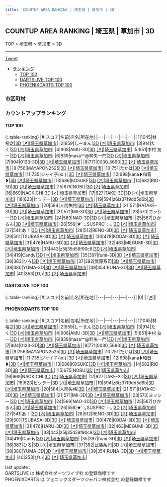 ```yaml
---
title: 'COUNTUP AREA RANKING | 埼玉県 | 草加市 | 3D'
---
```

## COUNTUP AREA RANKING | 埼玉県 | 草加市 | 3D

[TOP](/darts/rank/) > [埼玉県](/darts/rank/埼玉県/) > [草加市](/darts/rank/埼玉県/草加市/) > 3D

___

<a href="https://twitter.com/share?ref_src=twsrc%5Etfw" data-text="COUNTUP AREA RANKING | 埼玉県草加市3D" class="twitter-share-button" data-hashtags="DARTSLIVE,PHOENIXDARTS,darts,ダーツ" data-show-count="false">Tweet</a>

* [ランキング](#カウントアップランキング)
    * [TOP 100](#top-100)
    * [DARTSLIVE TOP 100](#dartslive-top-100)
    * [PHOENIXDARTS TOP 100](#phoenixdarts-top-100)

### 市区町村

<ul>

</ul>

### カウントアップランキング

#### TOP 100



{:.table-ranking}
|#|スコア|名前|店名|所在地|
|---|---|---|---|---|
|1|1045|<span class="rank-name-pd">林 裕之</span>|<a href="/darts/rank/shops/9294.html">3D</a> <a href="https://vs.phoenixdarts.com/jp/shop/shopDetailInfo/s_9294?s_seq=9294">[↗]</a>|<a href="/darts/rank/埼玉県/草加市">埼玉県草加市</a>|
|2|959|<span class="rank-name-pd">しーまん</span>|<a href="/darts/rank/shops/9294.html">3D</a> <a href="https://vs.phoenixdarts.com/jp/shop/shopDetailInfo/s_9294?s_seq=9294">[↗]</a>|<a href="/darts/rank/埼玉県/草加市">埼玉県草加市</a>|
|3|914|<span class="rank-name-pd">たく</span>|<a href="/darts/rank/shops/9294.html">3D</a> <a href="https://vs.phoenixdarts.com/jp/shop/shopDetailInfo/s_9294?s_seq=9294">[↗]</a>|<a href="/darts/rank/埼玉県/草加市">埼玉県草加市</a>|
|4|908|<span class="rank-name-pd">AMU-3D</span>|<a href="/darts/rank/shops/9294.html">3D</a> <a href="https://vs.phoenixdarts.com/jp/shop/shopDetailInfo/s_9294?s_seq=9294">[↗]</a>|<a href="/darts/rank/埼玉県/草加市">埼玉県草加市</a>|
|5|851|<span class="rank-name-pd">中村 友一</span>|<a href="/darts/rank/shops/9294.html">3D</a> <a href="https://vs.phoenixdarts.com/jp/shop/shopDetailInfo/s_9294?s_seq=9294">[↗]</a>|<a href="/darts/rank/埼玉県/草加市">埼玉県草加市</a>|
|6|839|<span class="rank-name-pd">masa^^@粋矢一門</span>|<a href="/darts/rank/shops/9294.html">3D</a> <a href="https://vs.phoenixdarts.com/jp/shop/shopDetailInfo/s_9294?s_seq=9294">[↗]</a>|<a href="/darts/rank/埼玉県/草加市">埼玉県草加市</a>|
|7|804|<span class="rank-name-pd">0123-3D</span>|<a href="/darts/rank/shops/9294.html">3D</a> <a href="https://vs.phoenixdarts.com/jp/shop/shopDetailInfo/s_9294?s_seq=9294">[↗]</a>|<a href="/darts/rank/埼玉県/草加市">埼玉県草加市</a>|
|8|771|<span class="rank-name-pd">0030_5690</span>|<a href="/darts/rank/shops/9294.html">3D</a> <a href="https://vs.phoenixdarts.com/jp/shop/shopDetailInfo/s_9294?s_seq=9294">[↗]</a>|<a href="/darts/rank/埼玉県/草加市">埼玉県草加市</a>|
|9|756|<span class="rank-name-pd">MAYAPON2525</span>|<a href="/darts/rank/shops/9294.html">3D</a> <a href="https://vs.phoenixdarts.com/jp/shop/shopDetailInfo/s_9294?s_seq=9294">[↗]</a>|<a href="/darts/rank/埼玉県/草加市">埼玉県草加市</a>|
|10|751|<span class="rank-name-pd">たかは</span>|<a href="/darts/rank/shops/9294.html">3D</a> <a href="https://vs.phoenixdarts.com/jp/shop/shopDetailInfo/s_9294?s_seq=9294">[↗]</a>|<a href="/darts/rank/埼玉県/草加市">埼玉県草加市</a>|
|11|735|<span class="rank-name-pd">ジャイ子(ю:｝</span>|<a href="/darts/rank/shops/9294.html">3D</a> <a href="https://vs.phoenixdarts.com/jp/shop/shopDetailInfo/s_9294?s_seq=9294">[↗]</a>|<a href="/darts/rank/埼玉県/草加市">埼玉県草加市</a>|
|12|698|<span class="rank-name-pd">kana❥和音❥</span>|<a href="/darts/rank/shops/9294.html">3D</a> <a href="https://vs.phoenixdarts.com/jp/shop/shopDetailInfo/s_9294?s_seq=9294">[↗]</a>|<a href="/darts/rank/埼玉県/草加市">埼玉県草加市</a>|
|13|686|<span class="rank-name-pd">KOSUKE</span>|<a href="/darts/rank/shops/9294.html">3D</a> <a href="https://vs.phoenixdarts.com/jp/shop/shopDetailInfo/s_9294?s_seq=9294">[↗]</a>|<a href="/darts/rank/埼玉県/草加市">埼玉県草加市</a>|
|14|682|<span class="rank-name-pd">RIO-3D</span>|<a href="/darts/rank/shops/9294.html">3D</a> <a href="https://vs.phoenixdarts.com/jp/shop/shopDetailInfo/s_9294?s_seq=9294">[↗]</a>|<a href="/darts/rank/埼玉県/草加市">埼玉県草加市</a>|
|15|675|<span class="rank-name-pd">NOBU</span>|<a href="/darts/rank/shops/9294.html">3D</a> <a href="https://vs.phoenixdarts.com/jp/shop/shopDetailInfo/s_9294?s_seq=9294">[↗]</a>|<a href="/darts/rank/埼玉県/草加市">埼玉県草加市</a>|
|16|669|<span class="rank-name-pd">NAOKICHI</span>|<a href="/darts/rank/shops/9294.html">3D</a> <a href="https://vs.phoenixdarts.com/jp/shop/shopDetailInfo/s_9294?s_seq=9294">[↗]</a>|<a href="/darts/rank/埼玉県/草加市">埼玉県草加市</a>|
|17|627|<span class="rank-name-pd">TAKE-3D</span>|<a href="/darts/rank/shops/9294.html">3D</a> <a href="https://vs.phoenixdarts.com/jp/shop/shopDetailInfo/s_9294?s_seq=9294">[↗]</a>|<a href="/darts/rank/埼玉県/草加市">埼玉県草加市</a>|
|18|623|<span class="rank-name-pd">ヒッデー</span>|<a href="/darts/rank/shops/9294.html">3D</a> <a href="https://vs.phoenixdarts.com/jp/shop/shopDetailInfo/s_9294?s_seq=9294">[↗]</a>|<a href="/darts/rank/埼玉県/草加市">埼玉県草加市</a>|
|19|594|<span class="rank-name-pd">z6iz37f9dd5d6b</span>|<a href="/darts/rank/shops/9294.html">3D</a> <a href="https://vs.phoenixdarts.com/jp/shop/shopDetailInfo/s_9294?s_seq=9294">[↗]</a>|<a href="/darts/rank/埼玉県/草加市">埼玉県草加市</a>|
|20|584|<span class="rank-name-pd">人間失格</span>|<a href="/darts/rank/shops/9294.html">3D</a> <a href="https://vs.phoenixdarts.com/jp/shop/shopDetailInfo/s_9294?s_seq=9294">[↗]</a>|<a href="/darts/rank/埼玉県/草加市">埼玉県草加市</a>|
|21|571|<span class="rank-name-pd">HATAKE-3D</span>|<a href="/darts/rank/shops/9294.html">3D</a> <a href="https://vs.phoenixdarts.com/jp/shop/shopDetailInfo/s_9294?s_seq=9294">[↗]</a>|<a href="/darts/rank/埼玉県/草加市">埼玉県草加市</a>|
|21|571|<span class="rank-name-pd">MII-3D</span>|<a href="/darts/rank/shops/9294.html">3D</a> <a href="https://vs.phoenixdarts.com/jp/shop/shopDetailInfo/s_9294?s_seq=9294">[↗]</a>|<a href="/darts/rank/埼玉県/草加市">埼玉県草加市</a>|
|23|570|<span class="rank-name-pd">ヨッシー</span>|<a href="/darts/rank/shops/9294.html">3D</a> <a href="https://vs.phoenixdarts.com/jp/shop/shopDetailInfo/s_9294?s_seq=9294">[↗]</a>|<a href="/darts/rank/埼玉県/草加市">埼玉県草加市</a>|
|24|569|<span class="rank-name-pd">NAO-3D</span>|<a href="/darts/rank/shops/9294.html">3D</a> <a href="https://vs.phoenixdarts.com/jp/shop/shopDetailInfo/s_9294?s_seq=9294">[↗]</a>|<a href="/darts/rank/埼玉県/草加市">埼玉県草加市</a>|
|25|567|<span class="rank-name-pd">ひかるん</span>|<a href="/darts/rank/shops/9294.html">3D</a> <a href="https://vs.phoenixdarts.com/jp/shop/shopDetailInfo/s_9294?s_seq=9294">[↗]</a>|<a href="/darts/rank/埼玉県/草加市">埼玉県草加市</a>|
|26|556|<span class="rank-name-pd">★ﾟ:｡SUSPROﾟ:･｡</span>|<a href="/darts/rank/shops/9294.html">3D</a> <a href="https://vs.phoenixdarts.com/jp/shop/shopDetailInfo/s_9294?s_seq=9294">[↗]</a>|<a href="/darts/rank/埼玉県/草加市">埼玉県草加市</a>|
|27|541|<span class="rank-name-pd">あ！</span>|<a href="/darts/rank/shops/9294.html">3D</a> <a href="https://vs.phoenixdarts.com/jp/shop/shopDetailInfo/s_9294?s_seq=9294">[↗]</a>|<a href="/darts/rank/埼玉県/草加市">埼玉県草加市</a>|
|28|512|<span class="rank-name-pd">RENO-3D</span>|<a href="/darts/rank/shops/9294.html">3D</a> <a href="https://vs.phoenixdarts.com/jp/shop/shopDetailInfo/s_9294?s_seq=9294">[↗]</a>|<a href="/darts/rank/埼玉県/草加市">埼玉県草加市</a>|
|29|501|<span class="rank-name-pd">TSUBASA-3D</span>|<a href="/darts/rank/shops/9294.html">3D</a> <a href="https://vs.phoenixdarts.com/jp/shop/shopDetailInfo/s_9294?s_seq=9294">[↗]</a>|<a href="/darts/rank/埼玉県/草加市">埼玉県草加市</a>|
|30|478|<span class="rank-name-pd">KODAI-3D</span>|<a href="/darts/rank/shops/9294.html">3D</a> <a href="https://vs.phoenixdarts.com/jp/shop/shopDetailInfo/s_9294?s_seq=9294">[↗]</a>|<a href="/darts/rank/埼玉県/草加市">埼玉県草加市</a>|
|31|476|<span class="rank-name-pd">HARU-3D</span>|<a href="/darts/rank/shops/9294.html">3D</a> <a href="https://vs.phoenixdarts.com/jp/shop/shopDetailInfo/s_9294?s_seq=9294">[↗]</a>|<a href="/darts/rank/埼玉県/草加市">埼玉県草加市</a>|
|32|463|<span class="rank-name-pd">MEGUMI-3D</span>|<a href="/darts/rank/shops/9294.html">3D</a> <a href="https://vs.phoenixdarts.com/jp/shop/shopDetailInfo/s_9294?s_seq=9294">[↗]</a>|<a href="/darts/rank/埼玉県/草加市">埼玉県草加市</a>|
|33|443|<span class="rank-name-pd">z5lj35d58f90c8</span>|<a href="/darts/rank/shops/9294.html">3D</a> <a href="https://vs.phoenixdarts.com/jp/shop/shopDetailInfo/s_9294?s_seq=9294">[↗]</a>|<a href="/darts/rank/埼玉県/草加市">埼玉県草加市</a>|
|34|419|<span class="rank-name-pd">Candy</span>|<a href="/darts/rank/shops/9294.html">3D</a> <a href="https://vs.phoenixdarts.com/jp/shop/shopDetailInfo/s_9294?s_seq=9294">[↗]</a>|<a href="/darts/rank/埼玉県/草加市">埼玉県草加市</a>|
|35|397|<span class="rank-name-pd">fumi-3D</span>|<a href="/darts/rank/shops/9294.html">3D</a> <a href="https://vs.phoenixdarts.com/jp/shop/shopDetailInfo/s_9294?s_seq=9294">[↗]</a>|<a href="/darts/rank/埼玉県/草加市">埼玉県草加市</a>|
|36|383|<span class="rank-name-pd">ひろ</span>|<a href="/darts/rank/shops/9294.html">3D</a> <a href="https://vs.phoenixdarts.com/jp/shop/shopDetailInfo/s_9294?s_seq=9294">[↗]</a>|<a href="/darts/rank/埼玉県/草加市">埼玉県草加市</a>|
|37|382|<span class="rank-name-pd">武藤系司</span>|<a href="/darts/rank/shops/9294.html">3D</a> <a href="https://vs.phoenixdarts.com/jp/shop/shopDetailInfo/s_9294?s_seq=9294">[↗]</a>|<a href="/darts/rank/埼玉県/草加市">埼玉県草加市</a>|
|38|380|<span class="rank-name-pd">YUMA-3D</span>|<a href="/darts/rank/shops/9294.html">3D</a> <a href="https://vs.phoenixdarts.com/jp/shop/shopDetailInfo/s_9294?s_seq=9294">[↗]</a>|<a href="/darts/rank/埼玉県/草加市">埼玉県草加市</a>|
|39|354|<span class="rank-name-pd">RUNA-3D</span>|<a href="/darts/rank/shops/9294.html">3D</a> <a href="https://vs.phoenixdarts.com/jp/shop/shopDetailInfo/s_9294?s_seq=9294">[↗]</a>|<a href="/darts/rank/埼玉県/草加市">埼玉県草加市</a>|
|40|353|<span class="rank-name-pd">ぴい</span>|<a href="/darts/rank/shops/9294.html">3D</a> <a href="https://vs.phoenixdarts.com/jp/shop/shopDetailInfo/s_9294?s_seq=9294">[↗]</a>|<a href="/darts/rank/埼玉県/草加市">埼玉県草加市</a>|


#### DARTSLIVE TOP 100



{:.table-ranking}
|#|スコア|名前|店名|所在地|
|---|---|---|---|---|
||0|<span class="rank-name-dl"> </span>|<a href="/darts/rank/shops/.html"></a> <a href="">[↗]</a>|<a href="/darts/rank//"></a>|


#### PHOENIXDARTS TOP 100



{:.table-ranking}
|#|スコア|名前|店名|所在地|
|---|---|---|---|---|
|1|1045|<span class="rank-name-pd">林 裕之</span>|<a href="/darts/rank/shops/9294.html">3D</a> <a href="https://vs.phoenixdarts.com/jp/shop/shopDetailInfo/s_9294?s_seq=9294">[↗]</a>|<a href="/darts/rank/埼玉県/草加市">埼玉県草加市</a>|
|2|959|<span class="rank-name-pd">しーまん</span>|<a href="/darts/rank/shops/9294.html">3D</a> <a href="https://vs.phoenixdarts.com/jp/shop/shopDetailInfo/s_9294?s_seq=9294">[↗]</a>|<a href="/darts/rank/埼玉県/草加市">埼玉県草加市</a>|
|3|914|<span class="rank-name-pd">たく</span>|<a href="/darts/rank/shops/9294.html">3D</a> <a href="https://vs.phoenixdarts.com/jp/shop/shopDetailInfo/s_9294?s_seq=9294">[↗]</a>|<a href="/darts/rank/埼玉県/草加市">埼玉県草加市</a>|
|4|908|<span class="rank-name-pd">AMU-3D</span>|<a href="/darts/rank/shops/9294.html">3D</a> <a href="https://vs.phoenixdarts.com/jp/shop/shopDetailInfo/s_9294?s_seq=9294">[↗]</a>|<a href="/darts/rank/埼玉県/草加市">埼玉県草加市</a>|
|5|851|<span class="rank-name-pd">中村 友一</span>|<a href="/darts/rank/shops/9294.html">3D</a> <a href="https://vs.phoenixdarts.com/jp/shop/shopDetailInfo/s_9294?s_seq=9294">[↗]</a>|<a href="/darts/rank/埼玉県/草加市">埼玉県草加市</a>|
|6|839|<span class="rank-name-pd">masa^^@粋矢一門</span>|<a href="/darts/rank/shops/9294.html">3D</a> <a href="https://vs.phoenixdarts.com/jp/shop/shopDetailInfo/s_9294?s_seq=9294">[↗]</a>|<a href="/darts/rank/埼玉県/草加市">埼玉県草加市</a>|
|7|804|<span class="rank-name-pd">0123-3D</span>|<a href="/darts/rank/shops/9294.html">3D</a> <a href="https://vs.phoenixdarts.com/jp/shop/shopDetailInfo/s_9294?s_seq=9294">[↗]</a>|<a href="/darts/rank/埼玉県/草加市">埼玉県草加市</a>|
|8|771|<span class="rank-name-pd">0030_5690</span>|<a href="/darts/rank/shops/9294.html">3D</a> <a href="https://vs.phoenixdarts.com/jp/shop/shopDetailInfo/s_9294?s_seq=9294">[↗]</a>|<a href="/darts/rank/埼玉県/草加市">埼玉県草加市</a>|
|9|756|<span class="rank-name-pd">MAYAPON2525</span>|<a href="/darts/rank/shops/9294.html">3D</a> <a href="https://vs.phoenixdarts.com/jp/shop/shopDetailInfo/s_9294?s_seq=9294">[↗]</a>|<a href="/darts/rank/埼玉県/草加市">埼玉県草加市</a>|
|10|751|<span class="rank-name-pd">たかは</span>|<a href="/darts/rank/shops/9294.html">3D</a> <a href="https://vs.phoenixdarts.com/jp/shop/shopDetailInfo/s_9294?s_seq=9294">[↗]</a>|<a href="/darts/rank/埼玉県/草加市">埼玉県草加市</a>|
|11|735|<span class="rank-name-pd">ジャイ子(ю:｝</span>|<a href="/darts/rank/shops/9294.html">3D</a> <a href="https://vs.phoenixdarts.com/jp/shop/shopDetailInfo/s_9294?s_seq=9294">[↗]</a>|<a href="/darts/rank/埼玉県/草加市">埼玉県草加市</a>|
|12|698|<span class="rank-name-pd">kana❥和音❥</span>|<a href="/darts/rank/shops/9294.html">3D</a> <a href="https://vs.phoenixdarts.com/jp/shop/shopDetailInfo/s_9294?s_seq=9294">[↗]</a>|<a href="/darts/rank/埼玉県/草加市">埼玉県草加市</a>|
|13|686|<span class="rank-name-pd">KOSUKE</span>|<a href="/darts/rank/shops/9294.html">3D</a> <a href="https://vs.phoenixdarts.com/jp/shop/shopDetailInfo/s_9294?s_seq=9294">[↗]</a>|<a href="/darts/rank/埼玉県/草加市">埼玉県草加市</a>|
|14|682|<span class="rank-name-pd">RIO-3D</span>|<a href="/darts/rank/shops/9294.html">3D</a> <a href="https://vs.phoenixdarts.com/jp/shop/shopDetailInfo/s_9294?s_seq=9294">[↗]</a>|<a href="/darts/rank/埼玉県/草加市">埼玉県草加市</a>|
|15|675|<span class="rank-name-pd">NOBU</span>|<a href="/darts/rank/shops/9294.html">3D</a> <a href="https://vs.phoenixdarts.com/jp/shop/shopDetailInfo/s_9294?s_seq=9294">[↗]</a>|<a href="/darts/rank/埼玉県/草加市">埼玉県草加市</a>|
|16|669|<span class="rank-name-pd">NAOKICHI</span>|<a href="/darts/rank/shops/9294.html">3D</a> <a href="https://vs.phoenixdarts.com/jp/shop/shopDetailInfo/s_9294?s_seq=9294">[↗]</a>|<a href="/darts/rank/埼玉県/草加市">埼玉県草加市</a>|
|17|627|<span class="rank-name-pd">TAKE-3D</span>|<a href="/darts/rank/shops/9294.html">3D</a> <a href="https://vs.phoenixdarts.com/jp/shop/shopDetailInfo/s_9294?s_seq=9294">[↗]</a>|<a href="/darts/rank/埼玉県/草加市">埼玉県草加市</a>|
|18|623|<span class="rank-name-pd">ヒッデー</span>|<a href="/darts/rank/shops/9294.html">3D</a> <a href="https://vs.phoenixdarts.com/jp/shop/shopDetailInfo/s_9294?s_seq=9294">[↗]</a>|<a href="/darts/rank/埼玉県/草加市">埼玉県草加市</a>|
|19|594|<span class="rank-name-pd">z6iz37f9dd5d6b</span>|<a href="/darts/rank/shops/9294.html">3D</a> <a href="https://vs.phoenixdarts.com/jp/shop/shopDetailInfo/s_9294?s_seq=9294">[↗]</a>|<a href="/darts/rank/埼玉県/草加市">埼玉県草加市</a>|
|20|584|<span class="rank-name-pd">人間失格</span>|<a href="/darts/rank/shops/9294.html">3D</a> <a href="https://vs.phoenixdarts.com/jp/shop/shopDetailInfo/s_9294?s_seq=9294">[↗]</a>|<a href="/darts/rank/埼玉県/草加市">埼玉県草加市</a>|
|21|571|<span class="rank-name-pd">HATAKE-3D</span>|<a href="/darts/rank/shops/9294.html">3D</a> <a href="https://vs.phoenixdarts.com/jp/shop/shopDetailInfo/s_9294?s_seq=9294">[↗]</a>|<a href="/darts/rank/埼玉県/草加市">埼玉県草加市</a>|
|21|571|<span class="rank-name-pd">MII-3D</span>|<a href="/darts/rank/shops/9294.html">3D</a> <a href="https://vs.phoenixdarts.com/jp/shop/shopDetailInfo/s_9294?s_seq=9294">[↗]</a>|<a href="/darts/rank/埼玉県/草加市">埼玉県草加市</a>|
|23|570|<span class="rank-name-pd">ヨッシー</span>|<a href="/darts/rank/shops/9294.html">3D</a> <a href="https://vs.phoenixdarts.com/jp/shop/shopDetailInfo/s_9294?s_seq=9294">[↗]</a>|<a href="/darts/rank/埼玉県/草加市">埼玉県草加市</a>|
|24|569|<span class="rank-name-pd">NAO-3D</span>|<a href="/darts/rank/shops/9294.html">3D</a> <a href="https://vs.phoenixdarts.com/jp/shop/shopDetailInfo/s_9294?s_seq=9294">[↗]</a>|<a href="/darts/rank/埼玉県/草加市">埼玉県草加市</a>|
|25|567|<span class="rank-name-pd">ひかるん</span>|<a href="/darts/rank/shops/9294.html">3D</a> <a href="https://vs.phoenixdarts.com/jp/shop/shopDetailInfo/s_9294?s_seq=9294">[↗]</a>|<a href="/darts/rank/埼玉県/草加市">埼玉県草加市</a>|
|26|556|<span class="rank-name-pd">★ﾟ:｡SUSPROﾟ:･｡</span>|<a href="/darts/rank/shops/9294.html">3D</a> <a href="https://vs.phoenixdarts.com/jp/shop/shopDetailInfo/s_9294?s_seq=9294">[↗]</a>|<a href="/darts/rank/埼玉県/草加市">埼玉県草加市</a>|
|27|541|<span class="rank-name-pd">あ！</span>|<a href="/darts/rank/shops/9294.html">3D</a> <a href="https://vs.phoenixdarts.com/jp/shop/shopDetailInfo/s_9294?s_seq=9294">[↗]</a>|<a href="/darts/rank/埼玉県/草加市">埼玉県草加市</a>|
|28|512|<span class="rank-name-pd">RENO-3D</span>|<a href="/darts/rank/shops/9294.html">3D</a> <a href="https://vs.phoenixdarts.com/jp/shop/shopDetailInfo/s_9294?s_seq=9294">[↗]</a>|<a href="/darts/rank/埼玉県/草加市">埼玉県草加市</a>|
|29|501|<span class="rank-name-pd">TSUBASA-3D</span>|<a href="/darts/rank/shops/9294.html">3D</a> <a href="https://vs.phoenixdarts.com/jp/shop/shopDetailInfo/s_9294?s_seq=9294">[↗]</a>|<a href="/darts/rank/埼玉県/草加市">埼玉県草加市</a>|
|30|478|<span class="rank-name-pd">KODAI-3D</span>|<a href="/darts/rank/shops/9294.html">3D</a> <a href="https://vs.phoenixdarts.com/jp/shop/shopDetailInfo/s_9294?s_seq=9294">[↗]</a>|<a href="/darts/rank/埼玉県/草加市">埼玉県草加市</a>|
|31|476|<span class="rank-name-pd">HARU-3D</span>|<a href="/darts/rank/shops/9294.html">3D</a> <a href="https://vs.phoenixdarts.com/jp/shop/shopDetailInfo/s_9294?s_seq=9294">[↗]</a>|<a href="/darts/rank/埼玉県/草加市">埼玉県草加市</a>|
|32|463|<span class="rank-name-pd">MEGUMI-3D</span>|<a href="/darts/rank/shops/9294.html">3D</a> <a href="https://vs.phoenixdarts.com/jp/shop/shopDetailInfo/s_9294?s_seq=9294">[↗]</a>|<a href="/darts/rank/埼玉県/草加市">埼玉県草加市</a>|
|33|443|<span class="rank-name-pd">z5lj35d58f90c8</span>|<a href="/darts/rank/shops/9294.html">3D</a> <a href="https://vs.phoenixdarts.com/jp/shop/shopDetailInfo/s_9294?s_seq=9294">[↗]</a>|<a href="/darts/rank/埼玉県/草加市">埼玉県草加市</a>|
|34|419|<span class="rank-name-pd">Candy</span>|<a href="/darts/rank/shops/9294.html">3D</a> <a href="https://vs.phoenixdarts.com/jp/shop/shopDetailInfo/s_9294?s_seq=9294">[↗]</a>|<a href="/darts/rank/埼玉県/草加市">埼玉県草加市</a>|
|35|397|<span class="rank-name-pd">fumi-3D</span>|<a href="/darts/rank/shops/9294.html">3D</a> <a href="https://vs.phoenixdarts.com/jp/shop/shopDetailInfo/s_9294?s_seq=9294">[↗]</a>|<a href="/darts/rank/埼玉県/草加市">埼玉県草加市</a>|
|36|383|<span class="rank-name-pd">ひろ</span>|<a href="/darts/rank/shops/9294.html">3D</a> <a href="https://vs.phoenixdarts.com/jp/shop/shopDetailInfo/s_9294?s_seq=9294">[↗]</a>|<a href="/darts/rank/埼玉県/草加市">埼玉県草加市</a>|
|37|382|<span class="rank-name-pd">武藤系司</span>|<a href="/darts/rank/shops/9294.html">3D</a> <a href="https://vs.phoenixdarts.com/jp/shop/shopDetailInfo/s_9294?s_seq=9294">[↗]</a>|<a href="/darts/rank/埼玉県/草加市">埼玉県草加市</a>|
|38|380|<span class="rank-name-pd">YUMA-3D</span>|<a href="/darts/rank/shops/9294.html">3D</a> <a href="https://vs.phoenixdarts.com/jp/shop/shopDetailInfo/s_9294?s_seq=9294">[↗]</a>|<a href="/darts/rank/埼玉県/草加市">埼玉県草加市</a>|
|39|354|<span class="rank-name-pd">RUNA-3D</span>|<a href="/darts/rank/shops/9294.html">3D</a> <a href="https://vs.phoenixdarts.com/jp/shop/shopDetailInfo/s_9294?s_seq=9294">[↗]</a>|<a href="/darts/rank/埼玉県/草加市">埼玉県草加市</a>|
|40|353|<span class="rank-name-pd">ぴい</span>|<a href="/darts/rank/shops/9294.html">3D</a> <a href="https://vs.phoenixdarts.com/jp/shop/shopDetailInfo/s_9294?s_seq=9294">[↗]</a>|<a href="/darts/rank/埼玉県/草加市">埼玉県草加市</a>|


<div class="footer border-top border-gray-light mt-5 pt-3 text-right text-gray">
    last update : <span style="font-weight: italic" id="foot_last_modified"></span><br />
    DARTSLIVE は 株式会社ダーツライブ社 の登録商標です<br />
    PHOENIXDARTS は フェニックスダーツジャパン株式会社 の登録商標です<br />
</div>

<script src="https://cdnjs.cloudflare.com/ajax/libs/jquery.tablesorter/2.31.3/js/jquery.tablesorter.min.js" integrity="sha512-qzgd5cYSZcosqpzpn7zF2ZId8f/8CHmFKZ8j7mU4OUXTNRd5g+ZHBPsgKEwoqxCtdQvExE5LprwwPAgoicguNg==" crossorigin="anonymous" referrerpolicy="no-referrer"></script>
<link rel="stylesheet" href="https://cdnjs.cloudflare.com/ajax/libs/jquery.tablesorter/2.31.3/css/theme.default.min.css" integrity="sha512-wghhOJkjQX0Lh3NSWvNKeZ0ZpNn+SPVXX1Qyc9OCaogADktxrBiBdKGDoqVUOyhStvMBmJQ8ZdMHiR3wuEq8+w==" crossorigin="anonymous" referrerpolicy="no-referrer" />
<script>
$(function() {
    $(".table-ranking").tablesorter({sortList:[[0, 0]]});
    $("#foot_last_modified").text(formatDate(new Date(document.lastModified), 'yyyy-MM-dd HH:mm:ss'));
});
</script>

<script async src="https://platform.twitter.com/widgets.js" charset="utf-8"></script>